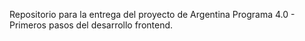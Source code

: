 Repositorio para la entrega del proyecto de Argentina Programa 4.0 - Primeros pasos del desarrollo frontend. 

